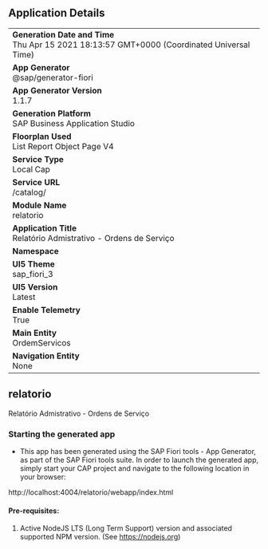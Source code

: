 ## Application Details
|               |
| ------------- |
|**Generation Date and Time**<br>Thu Apr 15 2021 18:13:57 GMT+0000 (Coordinated Universal Time)|
|**App Generator**<br>@sap/generator-fiori|
|**App Generator Version**<br>1.1.7|
|**Generation Platform**<br>SAP Business Application Studio|
|**Floorplan Used**<br>List Report Object Page V4|
|**Service Type**<br>Local Cap|
|**Service URL**<br>/catalog/
|**Module Name**<br>relatorio|
|**Application Title**<br>Relatório Admistrativo - Ordens de Serviço|
|**Namespace**<br>|
|**UI5 Theme**<br>sap_fiori_3|
|**UI5 Version**<br>Latest|
|**Enable Telemetry**<br>True|
|**Main Entity**<br>OrdemServicos|
|**Navigation Entity**<br>None|

## relatorio

Relatório Admistrativo - Ordens de Serviço

### Starting the generated app

-   This app has been generated using the SAP Fiori tools - App Generator, as part of the SAP Fiori tools suite.  In order to launch the generated app, simply start your CAP project and navigate to the following location in your browser:

http://localhost:4004/relatorio/webapp/index.html

#### Pre-requisites:

1. Active NodeJS LTS (Long Term Support) version and associated supported NPM version.  (See https://nodejs.org)


